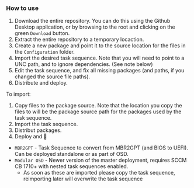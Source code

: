 ### How to use
1. Download the entire repository. You can do this using the Github Desktop application, or by browsing to the root and clicking on the green `Download` button.
2. Extract the entire repository to a temporary locaction.
2. Create a new package and point it to the source location for the files in the `Configuration` folder.
3. Import the desired task sequence.  Note that you will need to point to a UNC path, and to ignore dependencies. (See note below)
4. Edit the task sequence, and fix all missing packages (and paths, if you changed the source file paths).
5. Distribute and deploy.

To import:
1) Copy files to the package source.  Note that the location you copy the files to will be the package source path for the packages used by the task sequence.
2) Import the task sequence.
3) Distribut packages.
4) Deploy and :beer:


- `MBR2GPT` - Task Sequence to convert from MBR2GPT (and BIOS to UEFI).  Can be deployed standalone or as part of OSD.
- `Modular OSD` - Newer version of the master deployment, requires SCCM CB 1710+ with nested task sequences enabled.
  - As soon as these are imported please copy the task sequence, reimporting later will overwrite the task sequence
